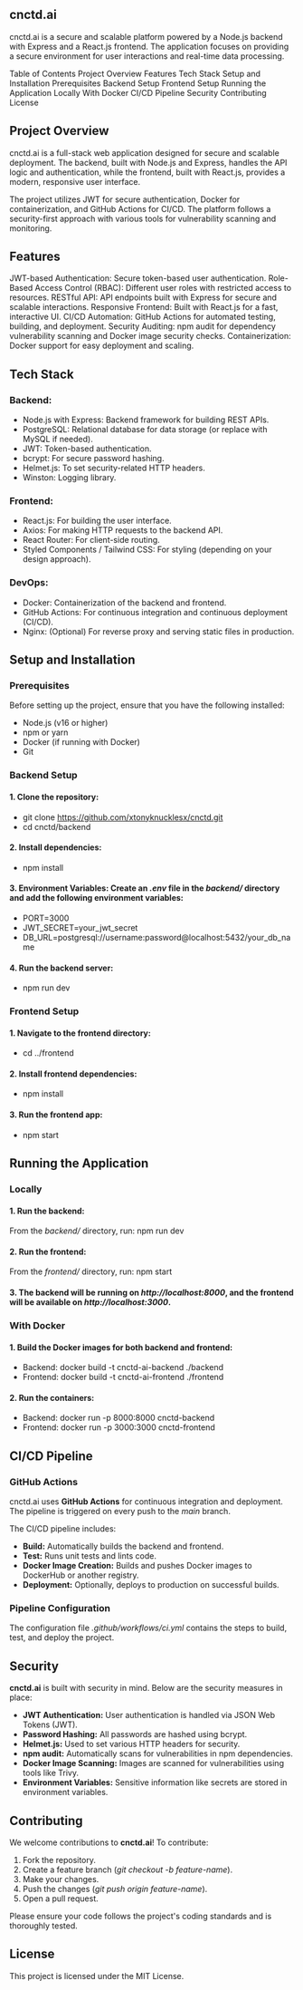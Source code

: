 ## cnctd.ai

cnctd.ai is a secure and scalable platform powered by a Node.js backend with Express and a React.js frontend. The application focuses on providing a secure environment for user interactions and real-time data processing.

Table of Contents
Project Overview
Features
Tech Stack
Setup and Installation
Prerequisites
Backend Setup
Frontend Setup
Running the Application
Locally
With Docker
CI/CD Pipeline
Security
Contributing
License

## Project Overview
cnctd.ai is a full-stack web application designed for secure and scalable deployment. The backend, built with Node.js and Express, handles the API logic and authentication, while the frontend, built with React.js, provides a modern, responsive user interface.

The project utilizes JWT for secure authentication, Docker for containerization, and GitHub Actions for CI/CD. The platform follows a security-first approach with various tools for vulnerability scanning and monitoring.

## Features
JWT-based Authentication: Secure token-based user authentication.
Role-Based Access Control (RBAC): Different user roles with restricted access to resources.
RESTful API: API endpoints built with Express for secure and scalable interactions.
Responsive Frontend: Built with React.js for a fast, interactive UI.
CI/CD Automation: GitHub Actions for automated testing, building, and deployment.
Security Auditing: npm audit for dependency vulnerability scanning and Docker image security checks.
Containerization: Docker support for easy deployment and scaling.

## Tech Stack
### Backend:
* Node.js with Express: Backend framework for building REST APIs.
* PostgreSQL: Relational database for data storage (or replace with MySQL if needed).
* JWT: Token-based authentication.
* bcrypt: For secure password hashing.
* Helmet.js: To set security-related HTTP headers.
* Winston: Logging library.

### Frontend:
* React.js: For building the user interface.
* Axios: For making HTTP requests to the backend API.
* React Router: For client-side routing.
* Styled Components / Tailwind CSS: For styling (depending on your design approach).

### DevOps:
* Docker: Containerization of the backend and frontend.
* GitHub Actions: For continuous integration and continuous deployment (CI/CD).
* Nginx: (Optional) For reverse proxy and serving static files in production.

## Setup and Installation

### Prerequisites
Before setting up the project, ensure that you have the following installed:

* Node.js (v16 or higher)
* npm or yarn
* Docker (if running with Docker)
* Git

### Backend Setup
#### 1. Clone the repository:
* git clone https://github.com/xtonyknucklesx/cnctd.git
* cd cnctd/backend

#### 2. Install dependencies:
* npm install

#### 3. Environment Variables: Create an *.env* file in the *backend/* directory and add the following environment variables:
* PORT=3000
* JWT_SECRET=your_jwt_secret
* DB_URL=postgresql://username:password@localhost:5432/your_db_name

#### 4. Run the backend server:
* npm run dev

### Frontend Setup
#### 1. Navigate to the frontend directory:
* cd ../frontend

#### 2. Install frontend dependencies:
* npm install

#### 3. Run the frontend app:
* npm start

## Running the Application
### Locally
#### 1. Run the backend:
From the *backend/* directory, run: npm run dev

#### 2. Run the frontend:

From the *frontend/* directory, run: npm start

#### 3. The backend will be running on *http://localhost:8000*, and the frontend will be available on *http://localhost:3000*.

### With Docker
#### 1. Build the Docker images for both backend and frontend:

* Backend: docker build -t cnctd-ai-backend ./backend
* Frontend: docker build -t cnctd-ai-frontend ./frontend
#### 2. Run the containers:

* Backend: docker run -p 8000:8000 cnctd-backend
* Frontend: docker run -p 3000:3000 cnctd-frontend

## CI/CD Pipeline
### GitHub Actions
cnctd.ai uses **GitHub Actions** for continuous integration and deployment. The pipeline is triggered on every push to the *main* branch.

The CI/CD pipeline includes:

* **Build:** Automatically builds the backend and frontend.
* **Test:** Runs unit tests and lints code.
* **Docker Image Creation:** Builds and pushes Docker images to DockerHub or another registry.
* **Deployment:** Optionally, deploys to production on successful builds.

### Pipeline Configuration
The configuration file *.github/workflows/ci.yml* contains the steps to build, test, and deploy the project.

## Security
**cnctd.ai** is built with security in mind. Below are the security measures in place:

* **JWT Authentication:** User authentication is handled via JSON Web Tokens (JWT).
* **Password Hashing:** All passwords are hashed using bcrypt.
* **Helmet.js:** Used to set various HTTP headers for security.
* **npm audit:** Automatically scans for vulnerabilities in npm dependencies.
* **Docker Image Scanning:** Images are scanned for vulnerabilities using tools like Trivy.
* **Environment Variables:** Sensitive information like secrets are stored in environment variables.

## Contributing
We welcome contributions to **cnctd.ai**! To contribute:

1. Fork the repository.
2. Create a feature branch (*git checkout -b feature-name*).
3. Make your changes.
4. Push the changes (*git push origin feature-name*).
5. Open a pull request.

Please ensure your code follows the project's coding standards and is thoroughly tested.

## License
This project is licensed under the MIT License.
